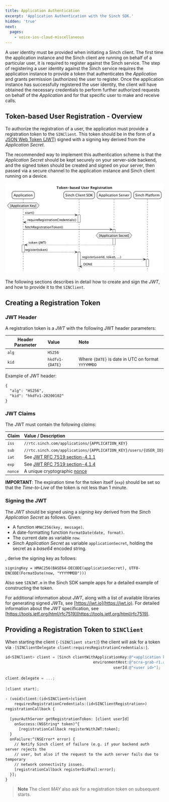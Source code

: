 ```yaml
---
title: Application Authentication
excerpt: 'Application Authentication with the Sinch SDK.'
hidden: 'true'
next:
  pages:
    - voice-ios-cloud-miscellaneous
---
```


A user identity must be provided when initiating a Sinch client. The first time the application instance and the Sinch client are running on behalf of a particular user, it is required to register against the Sinch service. The step of registering a user identity against the Sinch service requires the application instance to provide a token that authenticates the _Application_ and grants permission (authorizes) the user to register. Once the application instance has successfully registered the user identity, the client will have obtained the necessary credentials to perform further authorized requests on behalf of the _Application_ and for that specific user to make and receive calls.

## Token-based User Registration - Overview

To authorize the registration of a user, the application must provide a registration token to the `SINClient`. This token should be in the form of a [JSON Web Token (JWT)](https://jwt.io/) signed with a signing key derived from the _Application Secret_.

The recommended way to implement this authentication scheme is that the _Application Secret_ should be kept securely on your server-side backend, and the signed token should be created and signed on your server, then passed via a secure channel to the application instance and Sinch client running on a device.

![Token-based User Registration](images/20200221-token_based_user_registration.png)

The following sections describes in detail how to create and sign the _JWT_, and how to provide it to the `SINClient`.

## Creating a Registration Token

### JWT Header

A registration token is a _JWT_ with the following JWT header parameters:

| Header Parameter | Value           | Note                                               |
| ---------------- | :-------------- | :------------------------------------------------- |
| `alg`            | `HS256`         |
| `kid`            | `hkdfv1-{DATE}` | Where `{DATE}` is date in UTC on format `YYYYMMDD` |

Example of JWT header:

```
{
  "alg": "HS256",
  "kid": "hkdfv1-20200102"
}
```

### JWT Claims

The JWT must contain the following _claims_:

| Claim   | Value / Description                                                                 | Note |
| :------ | :---------------------------------------------------------------------------------- | ---- |
| `iss`   | `//rtc.sinch.com/applications/{APPLICATION_KEY}`                                    |
| `sub`   | `//rtc.sinch.com/applications/{APPLICATION_KEY}/users/{USER_ID}`                    |
| `iat`   | See [JWT RFC 7519 section-4.1.1](https://tools.ietf.org/html/rfc7519#section-4.1.1) |
| `exp`   | See [JWT RFC 7519 section-4.1.4](https://tools.ietf.org/html/rfc7519#section-4.1.4) |
| `nonce` | A unique cryptographic [nonce](https://en.wikipedia.org/wiki/Cryptographic_nonce)   |

**IMPORTANT**: The expiration time for the token itself (`exp`) should be set so that the _Time-to-Live_ of the token is not less than 1 minute.

### Signing the JWT

The _JWT_ should be signed using a _signing key_ derived from the _Sinch Application Secret_ as follows. Given:

- A function `HMAC256(key, message)`.
- A date-formatting function `FormatDate(date, format)`.
- The current date as variable `now`.
- _Sinch Application Secret_ as variable `applicationSecret`, holding the secret as a _base64_ encoded string.

, derive the signing key as follows:

```
signingKey = HMAC256(BASE64-DECODE(applicationSecret), UTF8-ENCODE(FormatDate(now, "YYYYMMDD")))
```

Also see `SINJWT.m` in the Sinch SDK sample apps for a detailed example of constructing the token.

For additional information about _JWT_, along with a list of available libraries for generating signed _JWTs_, see [https://jwt.io](https://jwt.io). For detailed information about the _JWT_ specification, see [https://tools.ietf.org/html/rfc7519](https://tools.ietf.org/html/rfc7519).

## Providing a Registration Token to `SINClient`

When starting the client (`-[SINClient start]`) the client will ask for a token via `-[SINClientDelegate client:requiresRegistrationCredentials:]`.

```objectivec
id<SINClient> client = [Sinch clientWithApplicationKey:@"<application key>"
                                       environmentHost:@"ocra-grab-r1.api.sinch.com"
                                                userId:@"<user id>"];

client.delegate = ...;

[client start];
```

```
- (void)client:(id<SINClient>)client
    requiresRegistrationCredentials:(id<SINClientRegistration>) registrationCallback {

  [yourAuthServer getRegistrationToken: [client userId]
    onSuccess:(NSString* token)^{
      [registrationCallback registerWithJWT:token];
  }
  onFailure:^(NSError* error) {
    // Notify Sinch client of failure (e.g. if your backend auth server rejects the
    // user, but also if the request to the auth server fails due to temporary
    // network connectivity issues.
    [registrationCallback registerDidFail:error];
  }];
}
```

> **Note**
> The client _MAY_ also ask for a registration token on subsequent starts.
